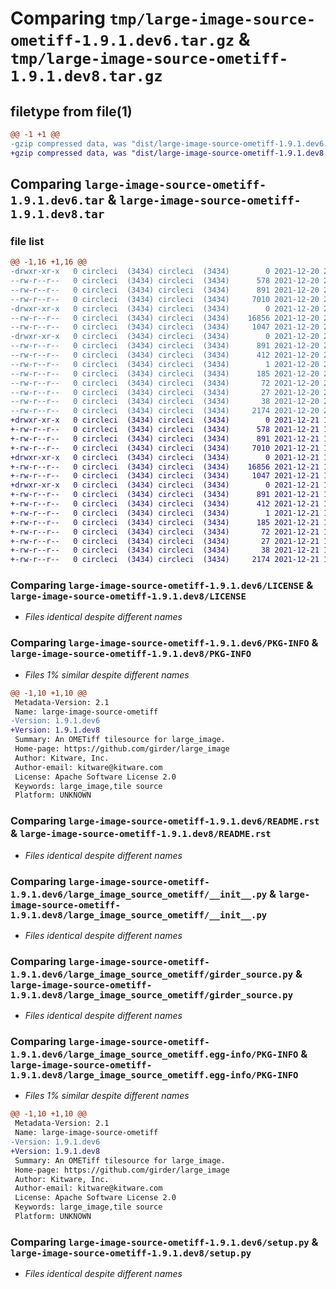 # Comparing `tmp/large-image-source-ometiff-1.9.1.dev6.tar.gz` & `tmp/large-image-source-ometiff-1.9.1.dev8.tar.gz`

## filetype from file(1)

```diff
@@ -1 +1 @@
-gzip compressed data, was "dist/large-image-source-ometiff-1.9.1.dev6.tar", last modified: Mon Dec 20 21:01:59 2021, max compression
+gzip compressed data, was "dist/large-image-source-ometiff-1.9.1.dev8.tar", last modified: Tue Dec 21 17:38:07 2021, max compression
```

## Comparing `large-image-source-ometiff-1.9.1.dev6.tar` & `large-image-source-ometiff-1.9.1.dev8.tar`

### file list

```diff
@@ -1,16 +1,16 @@
-drwxr-xr-x   0 circleci  (3434) circleci  (3434)        0 2021-12-20 21:01:59.000000 large-image-source-ometiff-1.9.1.dev6/
--rw-r--r--   0 circleci  (3434) circleci  (3434)      578 2021-12-20 21:01:59.000000 large-image-source-ometiff-1.9.1.dev6/LICENSE
--rw-r--r--   0 circleci  (3434) circleci  (3434)      891 2021-12-20 21:01:59.000000 large-image-source-ometiff-1.9.1.dev6/PKG-INFO
--rw-r--r--   0 circleci  (3434) circleci  (3434)     7010 2021-12-20 21:01:59.000000 large-image-source-ometiff-1.9.1.dev6/README.rst
-drwxr-xr-x   0 circleci  (3434) circleci  (3434)        0 2021-12-20 21:01:59.000000 large-image-source-ometiff-1.9.1.dev6/large_image_source_ometiff/
--rw-r--r--   0 circleci  (3434) circleci  (3434)    16856 2021-12-20 21:00:58.000000 large-image-source-ometiff-1.9.1.dev6/large_image_source_ometiff/__init__.py
--rw-r--r--   0 circleci  (3434) circleci  (3434)     1047 2021-12-20 21:00:58.000000 large-image-source-ometiff-1.9.1.dev6/large_image_source_ometiff/girder_source.py
-drwxr-xr-x   0 circleci  (3434) circleci  (3434)        0 2021-12-20 21:01:59.000000 large-image-source-ometiff-1.9.1.dev6/large_image_source_ometiff.egg-info/
--rw-r--r--   0 circleci  (3434) circleci  (3434)      891 2021-12-20 21:01:59.000000 large-image-source-ometiff-1.9.1.dev6/large_image_source_ometiff.egg-info/PKG-INFO
--rw-r--r--   0 circleci  (3434) circleci  (3434)      412 2021-12-20 21:01:59.000000 large-image-source-ometiff-1.9.1.dev6/large_image_source_ometiff.egg-info/SOURCES.txt
--rw-r--r--   0 circleci  (3434) circleci  (3434)        1 2021-12-20 21:01:59.000000 large-image-source-ometiff-1.9.1.dev6/large_image_source_ometiff.egg-info/dependency_links.txt
--rw-r--r--   0 circleci  (3434) circleci  (3434)      185 2021-12-20 21:01:59.000000 large-image-source-ometiff-1.9.1.dev6/large_image_source_ometiff.egg-info/entry_points.txt
--rw-r--r--   0 circleci  (3434) circleci  (3434)       72 2021-12-20 21:01:59.000000 large-image-source-ometiff-1.9.1.dev6/large_image_source_ometiff.egg-info/requires.txt
--rw-r--r--   0 circleci  (3434) circleci  (3434)       27 2021-12-20 21:01:59.000000 large-image-source-ometiff-1.9.1.dev6/large_image_source_ometiff.egg-info/top_level.txt
--rw-r--r--   0 circleci  (3434) circleci  (3434)       38 2021-12-20 21:01:59.000000 large-image-source-ometiff-1.9.1.dev6/setup.cfg
--rw-r--r--   0 circleci  (3434) circleci  (3434)     2174 2021-12-20 21:00:58.000000 large-image-source-ometiff-1.9.1.dev6/setup.py
+drwxr-xr-x   0 circleci  (3434) circleci  (3434)        0 2021-12-21 17:38:07.000000 large-image-source-ometiff-1.9.1.dev8/
+-rw-r--r--   0 circleci  (3434) circleci  (3434)      578 2021-12-21 17:38:06.000000 large-image-source-ometiff-1.9.1.dev8/LICENSE
+-rw-r--r--   0 circleci  (3434) circleci  (3434)      891 2021-12-21 17:38:07.000000 large-image-source-ometiff-1.9.1.dev8/PKG-INFO
+-rw-r--r--   0 circleci  (3434) circleci  (3434)     7010 2021-12-21 17:38:06.000000 large-image-source-ometiff-1.9.1.dev8/README.rst
+drwxr-xr-x   0 circleci  (3434) circleci  (3434)        0 2021-12-21 17:38:07.000000 large-image-source-ometiff-1.9.1.dev8/large_image_source_ometiff/
+-rw-r--r--   0 circleci  (3434) circleci  (3434)    16856 2021-12-21 17:36:53.000000 large-image-source-ometiff-1.9.1.dev8/large_image_source_ometiff/__init__.py
+-rw-r--r--   0 circleci  (3434) circleci  (3434)     1047 2021-12-21 17:36:53.000000 large-image-source-ometiff-1.9.1.dev8/large_image_source_ometiff/girder_source.py
+drwxr-xr-x   0 circleci  (3434) circleci  (3434)        0 2021-12-21 17:38:07.000000 large-image-source-ometiff-1.9.1.dev8/large_image_source_ometiff.egg-info/
+-rw-r--r--   0 circleci  (3434) circleci  (3434)      891 2021-12-21 17:38:07.000000 large-image-source-ometiff-1.9.1.dev8/large_image_source_ometiff.egg-info/PKG-INFO
+-rw-r--r--   0 circleci  (3434) circleci  (3434)      412 2021-12-21 17:38:07.000000 large-image-source-ometiff-1.9.1.dev8/large_image_source_ometiff.egg-info/SOURCES.txt
+-rw-r--r--   0 circleci  (3434) circleci  (3434)        1 2021-12-21 17:38:07.000000 large-image-source-ometiff-1.9.1.dev8/large_image_source_ometiff.egg-info/dependency_links.txt
+-rw-r--r--   0 circleci  (3434) circleci  (3434)      185 2021-12-21 17:38:07.000000 large-image-source-ometiff-1.9.1.dev8/large_image_source_ometiff.egg-info/entry_points.txt
+-rw-r--r--   0 circleci  (3434) circleci  (3434)       72 2021-12-21 17:38:07.000000 large-image-source-ometiff-1.9.1.dev8/large_image_source_ometiff.egg-info/requires.txt
+-rw-r--r--   0 circleci  (3434) circleci  (3434)       27 2021-12-21 17:38:07.000000 large-image-source-ometiff-1.9.1.dev8/large_image_source_ometiff.egg-info/top_level.txt
+-rw-r--r--   0 circleci  (3434) circleci  (3434)       38 2021-12-21 17:38:07.000000 large-image-source-ometiff-1.9.1.dev8/setup.cfg
+-rw-r--r--   0 circleci  (3434) circleci  (3434)     2174 2021-12-21 17:36:53.000000 large-image-source-ometiff-1.9.1.dev8/setup.py
```

### Comparing `large-image-source-ometiff-1.9.1.dev6/LICENSE` & `large-image-source-ometiff-1.9.1.dev8/LICENSE`

 * *Files identical despite different names*

### Comparing `large-image-source-ometiff-1.9.1.dev6/PKG-INFO` & `large-image-source-ometiff-1.9.1.dev8/PKG-INFO`

 * *Files 1% similar despite different names*

```diff
@@ -1,10 +1,10 @@
 Metadata-Version: 2.1
 Name: large-image-source-ometiff
-Version: 1.9.1.dev6
+Version: 1.9.1.dev8
 Summary: An OMETiff tilesource for large_image.
 Home-page: https://github.com/girder/large_image
 Author: Kitware, Inc.
 Author-email: kitware@kitware.com
 License: Apache Software License 2.0
 Keywords: large_image,tile source
 Platform: UNKNOWN
```

### Comparing `large-image-source-ometiff-1.9.1.dev6/README.rst` & `large-image-source-ometiff-1.9.1.dev8/README.rst`

 * *Files identical despite different names*

### Comparing `large-image-source-ometiff-1.9.1.dev6/large_image_source_ometiff/__init__.py` & `large-image-source-ometiff-1.9.1.dev8/large_image_source_ometiff/__init__.py`

 * *Files identical despite different names*

### Comparing `large-image-source-ometiff-1.9.1.dev6/large_image_source_ometiff/girder_source.py` & `large-image-source-ometiff-1.9.1.dev8/large_image_source_ometiff/girder_source.py`

 * *Files identical despite different names*

### Comparing `large-image-source-ometiff-1.9.1.dev6/large_image_source_ometiff.egg-info/PKG-INFO` & `large-image-source-ometiff-1.9.1.dev8/large_image_source_ometiff.egg-info/PKG-INFO`

 * *Files 1% similar despite different names*

```diff
@@ -1,10 +1,10 @@
 Metadata-Version: 2.1
 Name: large-image-source-ometiff
-Version: 1.9.1.dev6
+Version: 1.9.1.dev8
 Summary: An OMETiff tilesource for large_image.
 Home-page: https://github.com/girder/large_image
 Author: Kitware, Inc.
 Author-email: kitware@kitware.com
 License: Apache Software License 2.0
 Keywords: large_image,tile source
 Platform: UNKNOWN
```

### Comparing `large-image-source-ometiff-1.9.1.dev6/setup.py` & `large-image-source-ometiff-1.9.1.dev8/setup.py`

 * *Files identical despite different names*

